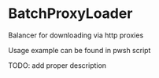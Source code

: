 # BatchProxyLoader
Balancer for downloading via http proxies

Usage example can be found in pwsh script

TODO: add proper description

